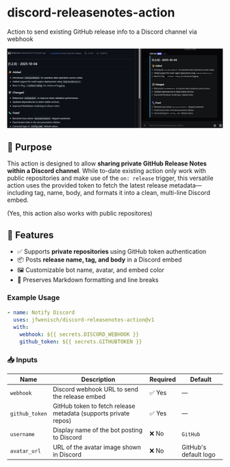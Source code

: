 # discord-releasenotes-action
Action to send existing GitHub release info to a Discord channel via webhook

![Preview](docs/preview.png)

## 🎯 Purpose

This action is designed to allow **sharing private GitHub Release Notes within a Discord channel**. While to-date existing action only work with public repositories and make use of the `on: release` trigger, this versatile action uses the provided token to fetch the latest release metadata—including tag, name, body, and formats it into a clean, multi-line Discord embed. 

(Yes, this action also works with public repositores)

## 🔧 Features

- ✅ Supports **private repositories** using GitHub token authentication
- 📦 Posts **release name, tag, and body** in a Discord embed
- 🖼️ Customizable bot name, avatar, and embed color
- 🧵 Preserves Markdown formatting and line breaks



### Example Usage
```yaml
- name: Notify Discord
  uses: jfwenisch/discord-releasenotes-action@v1
  with:
    webhook: ${{ secrets.DISCORD_WEBHOOK }}
    github_token: ${{ secrets.GITHUBTOKEN }}

```

### 📥 Inputs

| Name           | Description                                                                 | Required | Default               |
|----------------|-----------------------------------------------------------------------------|----------|------------------------|
| `webhook`      | Discord webhook URL to send the release embed                               | ✅ Yes   | —                      |
| `github_token` | GitHub token to fetch release metadata (supports private repos)             | ✅ Yes   | —                      |
| `username`     | Display name of the bot posting to Discord                                  | ❌ No    | `GitHub`           |
| `avatar_url`   | URL of the avatar image shown in Discord                                    | ❌ No    | GitHub's default logo  |
